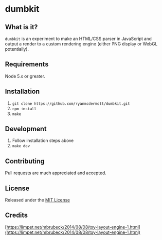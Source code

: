 # dumbkit

## What is it?
`dumbkit` is an experiment to make an HTML/CSS parser in JavaScript and output a render to a custom rendering engine (either PNG display or WebGL potentially).

## Requirements
Node 5.x or greater.

## Installation
1. `git clone https://github.com/ryanmcdermott/dumbkit.git`
2. `npm install`
3. `make`

## Development
1. Follow installation steps above
2. `make dev`

## Contributing
Pull requests are much appreciated and accepted.

## License
Released under the [MIT License](http://www.opensource.org/licenses/MIT)

## Credits
[https://limpet.net/mbrubeck/2014/08/08/toy-layout-engine-1.html](https://limpet.net/mbrubeck/2014/08/08/toy-layout-engine-1.html)
